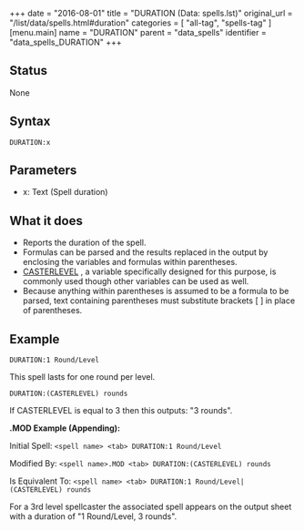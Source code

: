 +++
date = "2016-08-01"
title = "DURATION (Data: spells.lst)"
original_url = "/list/data/spells.html#duration"
categories = [ "all-tag", "spells-tag" ]
[menu.main]
    name = "DURATION"
    parent = "data_spells"
    identifier = "data_spells_DURATION"
+++

## Status

None

## Syntax

`DURATION:x`

## Parameters

-   x: Text (Spell duration)



What it does
------------

-   Reports the duration of the spell.
-   Formulas can be parsed and the results replaced in the output by
    enclosing the variables and formulas within parentheses.
-   [CASTERLEVEL](/list/data/spells/casterlevel.html) , a variable
    specifically designed for this purpose, is commonly used though
    other variables can be used as well.
-   Because anything within parentheses is assumed to be a formula to be
    parsed, text containing parentheses must substitute brackets \[ \]
    in place of parentheses.

Example
-------

`DURATION:1 Round/Level`

This spell lasts for one round per level.

`DURATION:(CASTERLEVEL) rounds`

If CASTERLEVEL is equal to 3 then this outputs: "3 rounds".

**.MOD Example (Appending):**

Initial Spell: `<spell name> <tab> DURATION:1 Round/Level`

Modified By: `<spell name>.MOD <tab> DURATION:(CASTERLEVEL) rounds`

Is Equivalent To:
`<spell name> <tab> DURATION:1 Round/Level|(CASTERLEVEL) rounds`

For a 3rd level spellcaster the associated spell appears on the output
sheet with a duration of "1 Round/Level, 3 rounds".


